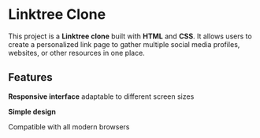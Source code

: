 # Linktree Clone

This project is a **Linktree clone** built with **HTML** and **CSS**.
It allows users to create a personalized link page to gather multiple social media profiles, websites, or other resources in one place.

## Features

**Responsive interface** adaptable to different screen sizes

**Simple design**

Compatible with all modern browsers
